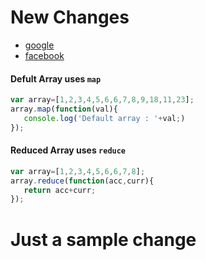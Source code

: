 # New Changes

* [google](http://www.google.com)
* [facebook](http://www.facebook.com)

#### Defult Array uses `map`
```javascript
var array=[1,2,3,4,5,6,6,7,8,9,18,11,23];
array.map(function(val){
   console.log('Default array : '+val;) 
});
```


#### Reduced Array uses `reduce`
```javascript
var array=[1,2,3,4,5,6,6,7,8];
array.reduce(function(acc,curr){
   return acc+curr;
});
```

Just a sample change
======================